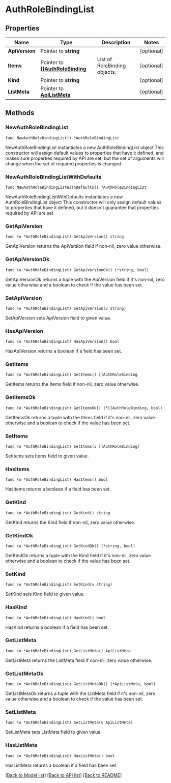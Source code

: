 # AuthRoleBindingList

## Properties

Name | Type | Description | Notes
------------ | ------------- | ------------- | -------------
**ApiVersion** | Pointer to **string** |  | [optional] 
**Items** | Pointer to [**[]AuthRoleBinding**](AuthRoleBinding.md) | List of RoleBinding objects. | [optional] 
**Kind** | Pointer to **string** |  | [optional] 
**ListMeta** | Pointer to [**ApiListMeta**](apiListMeta.md) |  | [optional] 

## Methods

### NewAuthRoleBindingList

`func NewAuthRoleBindingList() *AuthRoleBindingList`

NewAuthRoleBindingList instantiates a new AuthRoleBindingList object
This constructor will assign default values to properties that have it defined,
and makes sure properties required by API are set, but the set of arguments
will change when the set of required properties is changed

### NewAuthRoleBindingListWithDefaults

`func NewAuthRoleBindingListWithDefaults() *AuthRoleBindingList`

NewAuthRoleBindingListWithDefaults instantiates a new AuthRoleBindingList object
This constructor will only assign default values to properties that have it defined,
but it doesn't guarantee that properties required by API are set

### GetApiVersion

`func (o *AuthRoleBindingList) GetApiVersion() string`

GetApiVersion returns the ApiVersion field if non-nil, zero value otherwise.

### GetApiVersionOk

`func (o *AuthRoleBindingList) GetApiVersionOk() (*string, bool)`

GetApiVersionOk returns a tuple with the ApiVersion field if it's non-nil, zero value otherwise
and a boolean to check if the value has been set.

### SetApiVersion

`func (o *AuthRoleBindingList) SetApiVersion(v string)`

SetApiVersion sets ApiVersion field to given value.

### HasApiVersion

`func (o *AuthRoleBindingList) HasApiVersion() bool`

HasApiVersion returns a boolean if a field has been set.

### GetItems

`func (o *AuthRoleBindingList) GetItems() []AuthRoleBinding`

GetItems returns the Items field if non-nil, zero value otherwise.

### GetItemsOk

`func (o *AuthRoleBindingList) GetItemsOk() (*[]AuthRoleBinding, bool)`

GetItemsOk returns a tuple with the Items field if it's non-nil, zero value otherwise
and a boolean to check if the value has been set.

### SetItems

`func (o *AuthRoleBindingList) SetItems(v []AuthRoleBinding)`

SetItems sets Items field to given value.

### HasItems

`func (o *AuthRoleBindingList) HasItems() bool`

HasItems returns a boolean if a field has been set.

### GetKind

`func (o *AuthRoleBindingList) GetKind() string`

GetKind returns the Kind field if non-nil, zero value otherwise.

### GetKindOk

`func (o *AuthRoleBindingList) GetKindOk() (*string, bool)`

GetKindOk returns a tuple with the Kind field if it's non-nil, zero value otherwise
and a boolean to check if the value has been set.

### SetKind

`func (o *AuthRoleBindingList) SetKind(v string)`

SetKind sets Kind field to given value.

### HasKind

`func (o *AuthRoleBindingList) HasKind() bool`

HasKind returns a boolean if a field has been set.

### GetListMeta

`func (o *AuthRoleBindingList) GetListMeta() ApiListMeta`

GetListMeta returns the ListMeta field if non-nil, zero value otherwise.

### GetListMetaOk

`func (o *AuthRoleBindingList) GetListMetaOk() (*ApiListMeta, bool)`

GetListMetaOk returns a tuple with the ListMeta field if it's non-nil, zero value otherwise
and a boolean to check if the value has been set.

### SetListMeta

`func (o *AuthRoleBindingList) SetListMeta(v ApiListMeta)`

SetListMeta sets ListMeta field to given value.

### HasListMeta

`func (o *AuthRoleBindingList) HasListMeta() bool`

HasListMeta returns a boolean if a field has been set.


[[Back to Model list]](../README.md#documentation-for-models) [[Back to API list]](../README.md#documentation-for-api-endpoints) [[Back to README]](../README.md)


